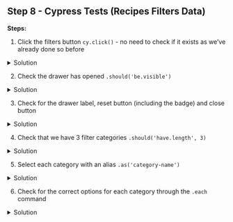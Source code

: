 ## Step 8 - Cypress Tests (Recipes Filters Data)

**Steps:**

1. Click the filters button `cy.click()` - no need to check if it exists as we’ve already done so before
<details>
    <summary>
    Solution
    </summary>

```ts
it('should show the correct filter options', () => {
    // Click the filters button
    cy.getBySel('filters-button').click();
});
```
</details>

2. Check the drawer has opened `.should('be.visible')`
<details>
    <summary>
    Solution
    </summary>

```ts
it('should show the correct filter options', () => {
    // ...

    // The drawer should be open/visible now
    cy.getBySel('filters-drawer').should('be.visible');
});
```
</details>

3. Check for the drawer label, reset button (including the badge) and close button
<details>
    <summary>
    Solution
    </summary>

```ts
it('should show the correct filter options', () => {
    // ...

    // Check for the filter drawer label
    cy.getBySel('filters-label').should('contain.text', 'Filters');

    // Check the reset button
    cy.getBySel('reset-button').should('exist');
    cy.getBySel('reset-button-badge').should('not.be.visible');

    // Check close button
    cy.getBySel('close-button').should('exist');
});
```
</details>

4. Check that we have 3 filter categories `.should('have.length', 3)`
<details>
    <summary>
    Solution
    </summary>

```ts
it('should show the correct filter options', () => {
    // ...

    // Check categories
    cy.getBySel('filters-category').should('have.length', 3);
});
```
</details>

5. Select each category with an alias `.as('category-name')`
<details>
    <summary>
    Solution
    </summary>

```ts
it('should show the correct filter options', () => {
    // ...

    // Check difficulty
    cy.getBySel('filters-category').eq(0).as('difficulty');
    cy.getBySel('filters-category').eq(1).as('mealTypes');
    cy.getBySel('filters-category').eq(2).as('cuisine');
});
```
</details>

6. Check for the correct options for each category through the `.each` command
<details>
    <summary>
    Solution
    </summary>

```ts
it('should show the correct filter options', () => {
    // ...

// Difficulty options
    const difficultyOptions = ['All', 'Easy', 'Medium'];
    cy.get('@difficulty').within(() => {
        // Check default option
        cy.getBySel('filters-category-option')
            .eq(0)
            .find('[type=radio]')
            .should('be.checked')
            .and('have.attr', 'value', 'All');

        cy.getBySel('filters-category-option').each((el, idx) => {
            // wrap this element so we can
            // use cypress commands on it
            cy.wrap(el).should('contain.text', difficultyOptions[idx]);
        });
    });

    // Meal Types options
    const mealTypesOptions = [
        'All',
        'Appetizer',
        'Beverage',
        'Breakfast',
        'Dessert',
        'Dinner',
        'Lunch',
        'Side Dish',
        'Snacks',
    ];
    cy.get('@mealTypes').within(() => {
        // Check default option
        cy.getBySel('filters-category-option')
            .eq(0)
            .find('[type=radio]')
            .should('be.checked')
            .and('have.attr', 'value', 'All');

        cy.getBySel('filters-category-option').each((el, idx) => {
            // wrap this element so we can
            // use cypress commands on it
            cy.wrap(el).should('contain.text', mealTypesOptions[idx]);
        });
    });

    // Cuisine options
    const cuisineOptions = [
        'All',
        'American',
        'Asian',
        'Brazilian',
        'Cocktail',
        'Greek',
        'Hawaiian',
        'Indian',
        'Italian',
        'Japanese',
        'Korean',
        'Lebanese',
        'Mediterranean',
        'Mexican',
        'Moroccan',
        'Pakistani',
        'Smoothie',
        'Spanish',
        'Thai',
        'Turkish',
        'Vietnamese',
    ];
    cy.get('@cuisine').within(() => {
        // Check default option
        cy.getBySel('filters-category-option')
            .eq(0)
            .find('[type=radio]')
            .should('be.checked')
            .and('have.attr', 'value', 'All');

        cy.getBySel('filters-category-option').each((el, idx) => {
            // wrap this element so we can
            // use cypress commands on it
            cy.wrap(el).should('contain.text', cuisineOptions[idx]);
        });
    });
});
```
</details>
